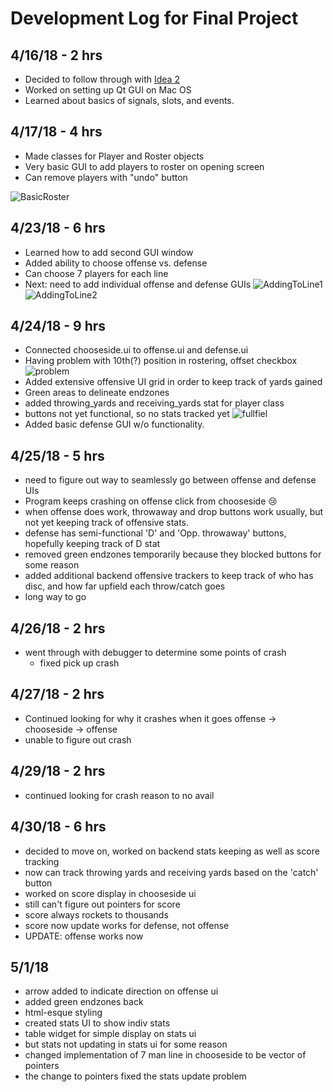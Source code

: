 # Development Log for Final Project
## 4/16/18 - 2 hrs
* Decided to follow through with [Idea 2](https://github.com/uiuc-sp18-cs126/final-project-rrout2/blob/master/PROPOSAL.md)
* Worked on setting up Qt GUI on Mac OS 
* Learned about basics of signals, slots, and events. 

## 4/17/18 - 4 hrs
* Made classes for Player and Roster objects
* Very basic GUI to add players to roster on opening screen
* Can remove players with "undo" button

![BasicRoster](https://raw.githubusercontent.com/uiuc-sp18-cs126/final-project-rrout2/master/screenshots/rostering1.png?token=Acz5q0HlI61TKFpUiy5OJS7epsixC-mOks5a6ru3wA%3D%3D)

## 4/23/18 - 6 hrs
* Learned how to add second GUI window
* Added ability to choose offense vs. defense
* Can choose 7 players for each line
* Next: need to add individual offense and defense GUIs
![AddingToLine1](https://raw.githubusercontent.com/uiuc-sp18-cs126/final-project-rrout2/master/screenshots/7online1.png?token=Acz5q3Z-QcVDmzOFCfhbKkV-S1ZLkvlGks5a6AyjwA%3D%3D)
![AddingToLine2](https://raw.githubusercontent.com/uiuc-sp18-cs126/final-project-rrout2/master/screenshots/7online2.png?token=Acz5q56csr0BbcLEGwr36KwG1A8xjptoks5a6AylwA%3D%3D)

## 4/24/18 - 9 hrs
* Connected chooseside.ui to offense.ui and defense.ui
* Having problem with 10th(?) position in rostering, offset checkbox
![problem](https://raw.githubusercontent.com/uiuc-sp18-cs126/final-project-rrout2/master/screenshots/problem_offset.png?token=Acz5q2AfxQfkzIrrtp_t1NSEySIfo67Qks5a6SdkwA%3D%3D)
* Added extensive offensive UI grid in order to keep track of yards gained
* Green areas to delineate endzones
* added throwing_yards and receiving_yards stat for player class
* buttons not yet functional, so no stats tracked yet
![fullfiel](https://raw.githubusercontent.com/uiuc-sp18-cs126/final-project-rrout2/master/screenshots/fullfieldO.png?token=Acz5q6L1cUDUtEaQjQsB9Cv8irfibqYnks5a6W8twA%3D%3D)
* Added basic defense GUI w/o functionality.

## 4/25/18 - 5 hrs
* need to figure out way to seamlessly go between offense and defense UIs
* Program keeps crashing on offense click from chooseside 😢
* when offense does work, throwaway and drop buttons work usually, but not yet keeping track of offensive stats. 
* defense has semi-functional 'D' and 'Opp. throwaway' buttons, hopefully keeping track of D stat
* removed green endzones temporarily because they blocked buttons for some reason
* added additional backend offensive trackers to keep track of who has disc, and how far upfield each throw/catch goes
* long way to go

## 4/26/18 - 2 hrs
* went through with debugger to determine some points of crash
  * fixed pick up crash

## 4/27/18 - 2 hrs
* Continued looking for why it crashes when it goes offense -> chooseside -> offense
* unable to figure out crash 

## 4/29/18 - 2 hrs
* continued looking for crash reason to no avail

## 4/30/18 - 6 hrs
* decided to move on, worked on backend stats keeping as well as score tracking
* now can track throwing yards and receiving yards based on the 'catch' button 
* worked on score display in chooseside ui
* still can't figure out pointers for score
* score always rockets to thousands
* score now update works for defense, not offense
* UPDATE: offense works now

## 5/1/18
* arrow added to indicate direction on offense ui
* added green endzones back
* html-esque styling
* created stats UI to show indiv stats
* table widget for simple display on stats ui
* but stats not updating in stats ui for some reason
* changed implementation of 7 man line in chooseside to be vector of pointers
* the change to pointers fixed the stats update problem